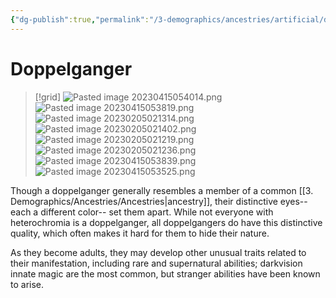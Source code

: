 ```yaml
---
{"dg-publish":true,"permalink":"/3-demographics/ancestries/artificial/doppelganger/","noteIcon":""}
---
```


# Doppelganger 


>[!grid]
>![Pasted image 20230415054014.png](/img/user/x.%20Assets/Attachments/Pasted%20image%2020230415054014.png)
![Pasted image 20230415053819.png](/img/user/x.%20Assets/Attachments/Pasted%20image%2020230415053819.png)
![Pasted image 20230205021314.png](/img/user/x.%20Assets/Attachments/Pasted%20image%2020230205021314.png)
![Pasted image 20230205021402.png](/img/user/x.%20Assets/Attachments/Pasted%20image%2020230205021402.png)
>![Pasted image 20230205021219.png](/img/user/x.%20Assets/Attachments/Pasted%20image%2020230205021219.png)
>![Pasted image 20230205021236.png](/img/user/x.%20Assets/Attachments/Pasted%20image%2020230205021236.png)
>![Pasted image 20230415053839.png](/img/user/x.%20Assets/Attachments/Pasted%20image%2020230415053839.png)
>![Pasted image 20230415053525.png](/img/user/x.%20Assets/Attachments/Pasted%20image%2020230415053525.png)

Though a doppelganger generally resembles a member of a common [[3. Demographics/Ancestries/Ancestries\|ancestry]], their distinctive eyes-- each a different color-- set them apart. While not everyone with heterochromia is a doppelganger, all doppelgangers do have this distinctive quality, which often makes it hard for them to hide their nature. 

As they become adults, they may develop other unusual traits related to their manifestation, including rare and supernatural abilities; darkvision innate magic are the most common, but stranger abilities have been known to arise. 